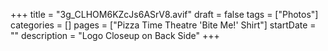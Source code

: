 +++
title = "3g_CLHOM6KZcJs6ASrV8.avif"
draft = false
tags = ["Photos"]
categories = []
pages = ["Pizza Time Theatre 'Bite Me!' Shirt"]
startDate = ""
description = "Logo Closeup on Back Side"
+++

